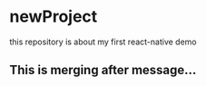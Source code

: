 # newProject
this repository is about my first react-native demo

## This is merging after message...
